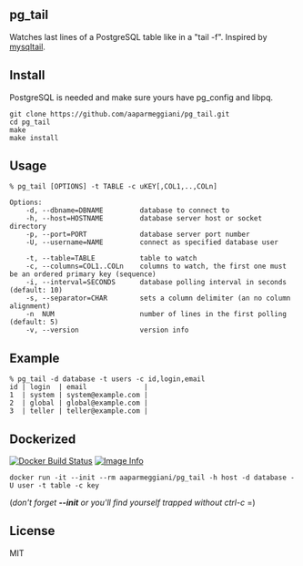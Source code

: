 ## pg_tail

Watches last lines of a PostgreSQL table like in a "tail -f".
Inspired by [mysqltail](http://www.vanheusden.com/mysqltail/).

## Install
PostgreSQL is needed and make sure yours have pg_config and libpq.
```console
git clone https://github.com/aaparmeggiani/pg_tail.git
cd pg_tail
make
make install
```
## Usage
```console
% pg_tail [OPTIONS] -t TABLE -c uKEY[,COL1,..,COLn]

Options:
    -d, --dbname=DBNAME         database to connect to
    -h, --host=HOSTNAME         database server host or socket directory
    -p, --port=PORT             database server port number
    -U, --username=NAME         connect as specified database user

    -t, --table=TABLE           table to watch
    -c, --columns=COL1..COLn    columns to watch, the first one must be an ordered primary key (sequence)
    -i, --interval=SECONDS      database polling interval in seconds (default: 10)
    -s, --separator=CHAR        sets a column delimiter (an no column alignment)
    -n  NUM                     number of lines in the first polling (default: 5)
    -v, --version               version info
```

## Example

```console
% pg_tail -d database -t users -c id,login,email
id | login  | email              |
1  | system | system@example.com |
2  | global | global@example.com |
3  | teller | teller@example.com |
```

## Dockerized 
[![Docker Build Status](https://img.shields.io/docker/build/aaparmeggiani/pg_tail.svg)]()
[![Image Info](https://images.microbadger.com/badges/image/aaparmeggiani/pg_tail.svg)]()

```
docker run -it --init --rm aaparmeggiani/pg_tail -h host -d database -U user -t table -c key
```
(_don't forget **--init** or you'll find yourself  trapped without ctrl-c_  =)

## License
MIT

